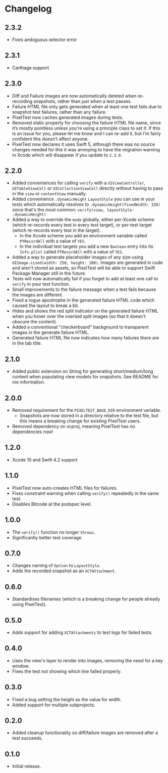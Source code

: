 # Changelog

## 2.3.2

- Fixes ambiguous selector error

## 2.3.1

- Carthage support

## 2.3.0

- Diff and Failure images are now automatically deleted when re-recording snapshots, rather than just when a test passes.
- Failure HTML file only gets generated when at least one test fails due to snapshot test failures, rather than any failure.
- PixelTest now caches generated images during tests.
- Removed static property for choosing the failure HTML file name, since it’s mostly pointless unless you’re using a principle class to set it. If this is an issue for you, please let me know and I can re-add it, but I'm fairly confident this doesn't affect anyone.
- PixelTest now declares it uses Swift 5, although there was no source changes needed for this it was annoying to have the migration warning in Xcode which will disappear if you update to `2.3.0`.

## 2.2.0

- Added conveniences for calling `verify` with a `UIViewController`, `UITableViewCell` or `UICollectionViewCell` directly without having to pass in the `view` or `contentView` manually.
- Added convenience `.dynamicHeight` `LayoutStyle` you can use in your tests which automatically resolves to `.dynamicHeight(fixedWidth: 320)` since that's the most common: `verify(view, layoutStyle: .dynamicHeight)`
- Added a way to override the `mode` globally, either per-Xcode scheme (which re-records every test in every test target), or per-test target (which re-records every test in the target).
    - In the Xcode scheme you add an environment variable called `PTRecordAll` with a value of `YES`.
    - In the individual test targets you add a new `Boolean` entry into its `Info.plist` called `PTRecordAll` with a value of `YES`.
- Added a way to generate placeholder images of any size using `UIImage.sized(width: 250, height: 100)`. Images are generated in code and aren't stored as assets, so PixelTest will be able to support Swift Package Manager still in the future.
- Tests will now automatically fail if you forget to add at least one call to  `verify` in your test function.
- Small improvements to the failure message when a test fails because the images are different.
- Fixed a rogue apostrophe in the generated failure HTML code which caused the layout to break a bit.
- Hides and shows the red split indicator on the generated failure HTML when you hover over the overlaid split images (so that it doesn't obscure the content).
- Added a conventional "checkerboard" background to transparent images in the generate failure HTML.
- Generated failure HTML file now indicates how many failures there are in the tab title.



## 2.1.0

- Added public extension on String for generating short/medium/long content when populating view models for snapshots. See README for me information.

## 2.0.0

- Removed requirement for the `PIXELTEST_BASE_DIR` environment variable.
  - Snapshots are now stored in a directory relative to the test file, but this means a breaking change for existing PixelTest users.
- Removed dependency on xcproj, meaning PixelTest has no dependencies now!

## 1.2.0

- Xcode 10 and Swift 4.2 support

## 1.1.0

- PixelTest now auto-creates HTML files for failures.
- Fixes constraint warning when calling `verify()` repeatedly in the same test.
- Disables Bitcode at the podspec level.

## 1.0.0

- The `verify()` function no longer `throws`.
- Significantly better test coverage.

## 0.7.0

- Changes naming of `Option` to `LayoutStyle`.
- Adds the recorded snapshot as an `XCTAttachment`.

## 0.6.0

- Standardises filenames (which is a breaking change for people already using PixelTest).

## 0.5.0

- Adds support for adding `XCTAttachments` to test logs for failed tests.

## 0.4.0

- Uses the view's layer to render into images, removing the need for a key window.
- Fixes the test not showing which line failed properly.


## 0.3.0

- Fixed a bug setting the height as the value for width.
- Added support for multiple subprojects.

## 0.2.0

- Added cleanup functionality so diff/failure images are removed after a test succeeds.

## 0.1.0

- Initial release.
